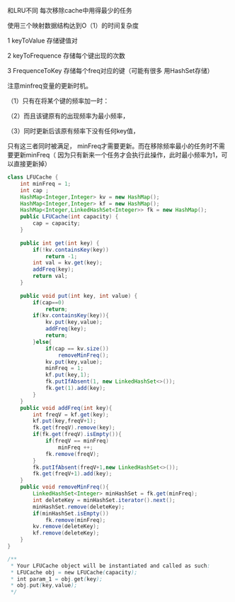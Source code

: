 和LRU不同 每次移除cache中用得最少的任务

使用三个映射数据结构达到O（1）的时间复杂度

1 keyToValue 存储键值对

2 keyToFrequence 存储每个键出现的次数

3 FrequenceToKey 存储每个freq对应的键（可能有很多 用HashSet存储）

注意minfreq变量的更新时机。 

（1）只有在将某个键的频率加一时：

（2）而且该键原有的出现频率为最小频率，

（3）同时更新后该原有频率下没有任何key值，

只有这三者同时被满足， minFreq才需要更新。而在移除频率最小的任务时不需要更新minFreq（
因为只有新来一个任务才会执行此操作，此时最小频率为1，可以直接更新掉）

```java
class LFUCache {
    int minFreq = 1;
    int cap ;
    HashMap<Integer,Integer> kv = new HashMap();
    HashMap<Integer,Integer> kf = new HashMap();
    HashMap<Integer,LinkedHashSet<Integer>> fk = new HashMap();
    public LFUCache(int capacity) {
        cap = capacity;
    }
    
    public int get(int key) {
        if(!kv.containsKey(key))
            return -1;
        int val = kv.get(key);
        addFreq(key);
        return val;
    }
    
    public void put(int key, int value) {
        if(cap==0)
            return;
        if(kv.containsKey(key)){
            kv.put(key,value);
            addFreq(key);
            return;
        }else{
            if(cap == kv.size())
                removeMinFreq();
            kv.put(key,value);
            minFreq = 1;
            kf.put(key,1);
            fk.putIfAbsent(1, new LinkedHashSet<>());
            fk.get(1).add(key);
        }
    }
    public void addFreq(int key){
        int freqV = kf.get(key);
        kf.put(key,freqV+1);
        fk.get(freqV).remove(key);
        if(fk.get(freqV).isEmpty()){
            if(freqV == minFreq)
                minFreq ++;
            fk.remove(freqV);
        }
        fk.putIfAbsent(freqV+1,new LinkedHashSet<>());
        fk.get(freqV+1).add(key);
    }
    public void removeMinFreq(){
        LinkedHashSet<Integer> minHashSet = fk.get(minFreq);
        int deleteKey = minHashSet.iterator().next();
        minHashSet.remove(deleteKey);
        if(minHashSet.isEmpty())
            fk.remove(minFreq);
        kv.remove(deleteKey);
        kf.remove(deleteKey);
    }
}

/**
 * Your LFUCache object will be instantiated and called as such:
 * LFUCache obj = new LFUCache(capacity);
 * int param_1 = obj.get(key);
 * obj.put(key,value);
 */
```